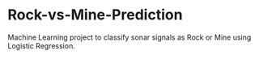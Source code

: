 # Rock-vs-Mine-Prediction
Machine Learning project to classify sonar signals as Rock or Mine using Logistic Regression.
